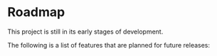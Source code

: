 # Roadmap

This project is still in its early stages of development.

The following is a list of features that are planned for future releases:

